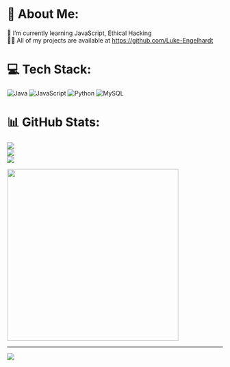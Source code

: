 # 💫 About Me:
🌱 I’m currently learning JavaScript, Ethical Hacking<br>👨‍💻 All of my projects are available at https://github.com/Luke-Engelhardt<br>


# 💻 Tech Stack:
![Java](https://img.shields.io/badge/java-%23ED8B00.svg?style=for-the-badge&logo=openjdk&logoColor=white) ![JavaScript](https://img.shields.io/badge/javascript-%23323330.svg?style=for-the-badge&logo=javascript&logoColor=%23F7DF1E) ![Python](https://img.shields.io/badge/python-3670A0?style=for-the-badge&logo=python&logoColor=ffdd54) ![MySQL](https://img.shields.io/badge/mysql-%2300000f.svg?style=for-the-badge&logo=mysql&logoColor=white)
# 📊 GitHub Stats:
![](https://github-readme-stats.vercel.app/api?username=Luke-Engelhardt&theme=radical&hide_border=false&include_all_commits=true&count_private=false)<br/>
![](https://github-readme-streak-stats.herokuapp.com/?user=Luke-Engelhardt&theme=radical&hide_border=false)<br/>
![](https://github-readme-stats.vercel.app/api/top-langs/?username=Luke-Engelhardt&theme=radical&hide_border=false&include_all_commits=true&count_private=false&layout=compact)


<img src='https://randommeme-five.vercel.app/' style="height: 400px;"/>

---
[![](https://visitcount.itsvg.in/api?id=Luke-Engelhardt&icon=0&color=0)](https://visitcount.itsvg.in)

<!-- Proudly created with GPRM ( https://gprm.itsvg.in ) -->
